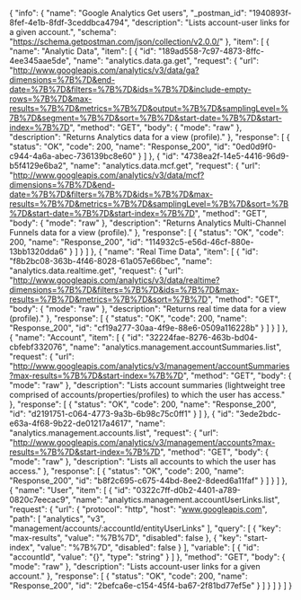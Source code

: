 {
  "info": {
    "name": "Google Analytics Get users",
    "_postman_id": "1940893f-8fef-4e1b-8fdf-3ceddbca4794",
    "description": "Lists account-user links for a given account.",
    "schema": "https://schema.getpostman.com/json/collection/v2.0.0/"
  },
  "item": [
    {
      "name": "Analytic Data",
      "item": [
        {
          "id": "189ad558-7c97-4873-8ffc-4ee345aae5de",
          "name": "analytics.data.ga.get",
          "request": {
            "url": "http://www.googleapis.com/analytics/v3/data/ga?dimensions=%7B%7D&end-date=%7B%7D&filters=%7B%7D&ids=%7B%7D&include-empty-rows=%7B%7D&max-results=%7B%7D&metrics=%7B%7D&output=%7B%7D&samplingLevel=%7B%7D&segment=%7B%7D&sort=%7B%7D&start-date=%7B%7D&start-index=%7B%7D",
            "method": "GET",
            "body": {
              "mode": "raw"
            },
            "description": "Returns Analytics data for a view (profile)."
          },
          "response": [
            {
              "status": "OK",
              "code": 200,
              "name": "Response_200",
              "id": "0ed0d9f0-c944-4a6a-abec-736139bc8e60"
            }
          ]
        },
        {
          "id": "4738ea2f-14e5-4416-96d9-b5f4129e6ba2",
          "name": "analytics.data.mcf.get",
          "request": {
            "url": "http://www.googleapis.com/analytics/v3/data/mcf?dimensions=%7B%7D&end-date=%7B%7D&filters=%7B%7D&ids=%7B%7D&max-results=%7B%7D&metrics=%7B%7D&samplingLevel=%7B%7D&sort=%7B%7D&start-date=%7B%7D&start-index=%7B%7D",
            "method": "GET",
            "body": {
              "mode": "raw"
            },
            "description": "Returns Analytics Multi-Channel Funnels data for a view (profile)."
          },
          "response": [
            {
              "status": "OK",
              "code": 200,
              "name": "Response_200",
              "id": "114932c5-e56d-46cf-880e-13bb1320dda6"
            }
          ]
        }
      ]
    },
    {
      "name": "Real Time Data",
      "item": [
        {
          "id": "f8b2bc08-363b-4f46-8028-61a057e66bec",
          "name": "analytics.data.realtime.get",
          "request": {
            "url": "http://www.googleapis.com/analytics/v3/data/realtime?dimensions=%7B%7D&filters=%7B%7D&ids=%7B%7D&max-results=%7B%7D&metrics=%7B%7D&sort=%7B%7D",
            "method": "GET",
            "body": {
              "mode": "raw"
            },
            "description": "Returns real time data for a view (profile)."
          },
          "response": [
            {
              "status": "OK",
              "code": 200,
              "name": "Response_200",
              "id": "cf19a277-30aa-4f9e-88e6-0509a116228b"
            }
          ]
        }
      ]
    },
    {
      "name": "Account",
      "item": [
        {
          "id": "32224fae-8276-463b-bd04-cbfebf332076",
          "name": "analytics.management.accountSummaries.list",
          "request": {
            "url": "http://www.googleapis.com/analytics/v3/management/accountSummaries?max-results=%7B%7D&start-index=%7B%7D",
            "method": "GET",
            "body": {
              "mode": "raw"
            },
            "description": "Lists account summaries (lightweight tree comprised of accounts/properties/profiles) to which the user has access."
          },
          "response": [
            {
              "status": "OK",
              "code": 200,
              "name": "Response_200",
              "id": "d2191751-c064-4773-9a3b-6b98c75c0ff1"
            }
          ]
        },
        {
          "id": "3ede2bdc-e63a-4f68-9b22-de01217a4617",
          "name": "analytics.management.accounts.list",
          "request": {
            "url": "http://www.googleapis.com/analytics/v3/management/accounts?max-results=%7B%7D&start-index=%7B%7D",
            "method": "GET",
            "body": {
              "mode": "raw"
            },
            "description": "Lists all accounts to which the user has access."
          },
          "response": [
            {
              "status": "OK",
              "code": 200,
              "name": "Response_200",
              "id": "b8f2c695-c675-44bd-8ee2-8deed6a11faf"
            }
          ]
        }
      ]
    },
    {
      "name": "User",
      "item": [
        {
          "id": "0322c7ff-d0b2-4401-a789-0820c7eecac9",
          "name": "analytics.management.accountUserLinks.list",
          "request": {
            "url": {
              "protocol": "http",
              "host": "www.googleapis.com",
              "path": [
                "analytics",
                "v3",
                "management/accounts/:accountId/entityUserLinks"
              ],
              "query": [
                {
                  "key": "max-results",
                  "value": "%7B%7D",
                  "disabled": false
                },
                {
                  "key": "start-index",
                  "value": "%7B%7D",
                  "disabled": false
                }
              ],
              "variable": [
                {
                  "id": "accountId",
                  "value": "{}",
                  "type": "string"
                }
              ]
            },
            "method": "GET",
            "body": {
              "mode": "raw"
            },
            "description": "Lists account-user links for a given account."
          },
          "response": [
            {
              "status": "OK",
              "code": 200,
              "name": "Response_200",
              "id": "2befca6e-c154-45f4-ba67-2f81bd77ef5e"
            }
          ]
        }
      ]
    }
  ]
}